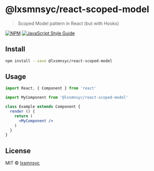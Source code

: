 # @lxsmnsyc/react-scoped-model

> Scoped Model pattern in React (but with Hooks)

[![NPM](https://img.shields.io/npm/v/@lxsmnsyc/react-scoped-model.svg)](https://www.npmjs.com/package/@lxsmnsyc/react-scoped-model) [![JavaScript Style Guide](https://img.shields.io/badge/code_style-standard-brightgreen.svg)](https://standardjs.com)

## Install

```bash
npm install --save @lxsmnsyc/react-scoped-model
```

## Usage

```jsx
import React, { Component } from 'react'

import MyComponent from '@lxsmnsyc/react-scoped-model'

class Example extends Component {
  render () {
    return (
      <MyComponent />
    )
  }
}
```

## License

MIT © [lxsmnsyc](https://github.com/lxsmnsyc)
